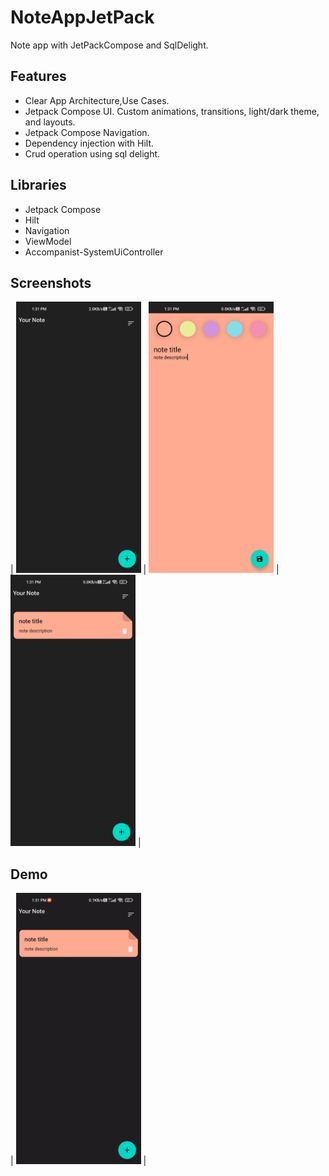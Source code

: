 # NoteAppJetPack
Note app with JetPackCompose and SqlDelight.

## Features

- Clear App Architecture,Use Cases.
- Jetpack Compose UI. Custom animations, transitions, light/dark theme, and layouts.
- Jetpack Compose Navigation.
- Dependency injection with Hilt.
- Crud operation using sql delight.


## Libraries

- Jetpack Compose
- Hilt
- Navigation
- ViewModel
- Accompanist-SystemUiController


## Screenshots
| <img src="screenshots/home.jpg" width="200"/> |  <img src="screenshots/note.jpg" width="200"/> |  <img src="screenshots/home2.jpg" width="200"/> |

## Demo

|  <img src="screenshots/demo.gif" width="200"/> |
